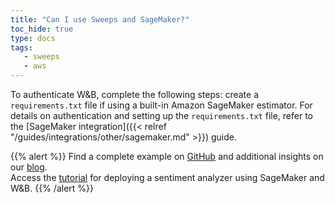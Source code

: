 ```yaml
---
title: "Can I use Sweeps and SageMaker?"
toc_hide: true
type: docs
tags:
   - sweeps
   - aws
---
```

To authenticate W&B, complete the following steps: create a `requirements.txt` file if using a built-in Amazon SageMaker estimator. For details on authentication and setting up the `requirements.txt` file, refer to the [SageMaker integration]({{< relref "/guides/integrations/other/sagemaker.md" >}}) guide.

{{% alert %}}
Find a complete example on [GitHub](https://github.com/wandb/examples/tree/master/examples/pytorch/pytorch-cifar10-sagemaker) and additional insights on our [blog](https://wandb.ai/site/articles/running-sweeps-with-sagemaker).\
Access the [tutorial](https://wandb.ai/authors/sagemaker/reports/Deploy-Sentiment-Analyzer-Using-SageMaker-and-W-B--VmlldzoxODA1ODE) for deploying a sentiment analyzer using SageMaker and W&B.
{{% /alert %}}